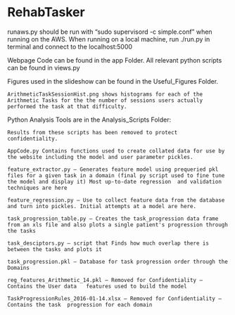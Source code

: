 # RehabTasker

runaws.py should be run with “sudo supervisord -c simple.conf” when running on the AWS. 
When running on a local machine, run ./run.py in terminal and connect to the localhost:5000


Webpage Code can be found in the app Folder. All relevant python scripts can be found in  views.py

Figures used in the slideshow can be found in the Useful_Figures Folder.

	ArithmeticTaskSessionHist.png shows histograms for each of the Arithmetic Tasks for the the number of sessions users actually performed the task at that difficulty.


Python Analysis Tools are in the Analysis_Scripts Folder:

	Results from these scripts has been removed to protect confidentiality.

	AppCode.py Contains functions used to create collated data for use by the website including the model and user parameter pickles.

	feature_extractor.py – Generates feature model using prequeried pkl files for a given task in a domain (final py script used to fine tune the model and display it) Most up-to-date regression 	and validation techniques are here

	feature_regression.py – Use to collect feature data from the database and turn into pickles. Initial attempts at a model are here.

	task_progression_table.py – Creates the task_progression data frame from an xls file and also plots a single patient's progression through the tasks

	task_desciptors.py – script that Finds how much overlap there is between the tasks and plots it

	task_progression.pkl – Database for task progression order through the Domains

	reg_features_Arithmetic_14.pkl – Removed for Confidentiality – Contains the User data 	features used to build the model

	TaskProgressionRules_2016-01-14.xlsx – Removed for Confidentiality – Contains the task 	progression for each domain
